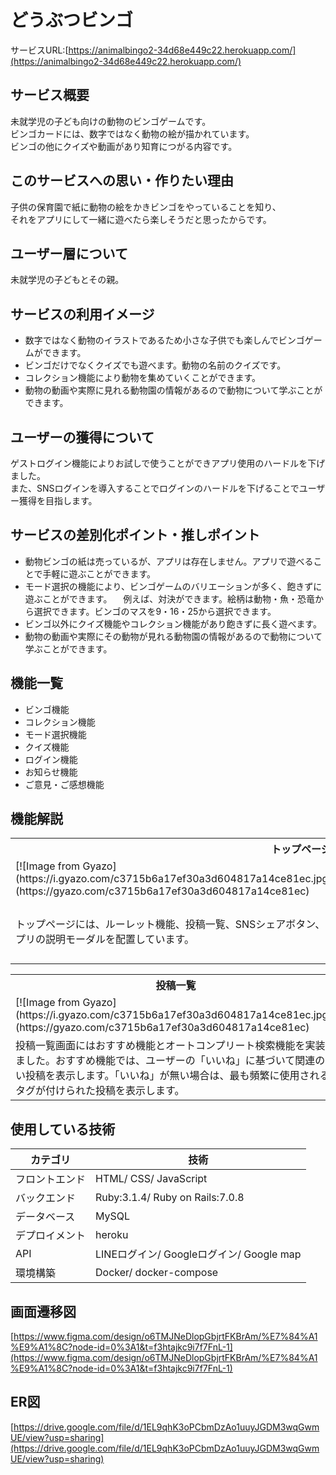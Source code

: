 # どうぶつビンゴ

サービスURL:[https://animalbingo2-34d68e449c22.herokuapp.com/](https://animalbingo2-34d68e449c22.herokuapp.com/)

## サービス概要
未就学児の子ども向けの動物のビンゴゲームです。  
ビンゴカードには、数字ではなく動物の絵が描かれています。  
ビンゴの他にクイズや動画があり知育につがる内容です。

## このサービスへの思い・作りたい理由
子供の保育園で紙に動物の絵をかきビンゴをやっていることを知り、  
それをアプリにして一緒に遊べたら楽しそうだと思ったからです。

## ユーザー層について
未就学児の子どもとその親。

## サービスの利用イメージ 
* 数字ではなく動物のイラストであるため小さな子供でも楽しんでビンゴゲームができます。
* ビンゴだけでなくクイズでも遊べます。動物の名前のクイズです。
* コレクション機能により動物を集めていくことができます。
* 動物の動画や実際に見れる動物園の情報があるので動物について学ぶことができます。

## ユーザーの獲得について
ゲストログイン機能によりお試しで使うことができアプリ使用のハードルを下げました。  
また、SNSログインを導入することでログインのハードルを下げることでユーザー獲得を目指します。

## サービスの差別化ポイント・推しポイント 
* 動物ビンゴの紙は売っているが、アプリは存在しません。アプリで遊べることで手軽に遊ぶことができます。
* モード選択の機能により、ビンゴゲームのバリエーションが多く、飽きずに遊ぶことができます。
　例えば、対決ができます。絵柄は動物・魚・恐竜から選択できます。ビンゴのマスを9・16・25から選択できます。
* ビンゴ以外にクイズ機能やコレクション機能があり飽きずに長く遊べます。
* 動物の動画や実際にその動物が見れる動物園の情報があるので動物について学ぶことができます。


## 機能一覧
* ビンゴ機能
* コレクション機能
* モード選択機能
* クイズ機能
* ログイン機能
* お知らせ機能
* ご意見・ご感想機能

## 機能解説
<table>
    <th width="100%" colspan="2" >トップページ・ルーレット機能</th>
      <tr>
        <td width="50%">[![Image from Gyazo](https://i.gyazo.com/c3715b6a17ef30a3d604817a14ce81ec.jpg)](https://gyazo.com/c3715b6a17ef30a3d604817a14ce81ec)</td>
        <td>[![Image from Gyazo](https://i.gyazo.com/c3715b6a17ef30a3d604817a14ce81ec.jpg)](https://gyazo.com/c3715b6a17ef30a3d604817a14ce81ec)</td>
      </tr>
      <tr>
        <td>トップページには、ルーレット機能、投稿一覧、SNSシェアボタン、アプリの説明モーダルを配置しています。</td>
        <td>
        ルーレット機能ではランダムに投稿が表示されます。使用感を楽しく演出するため、アニメーション効果を取り入れました。この機能はログイン不要でアクセス可能です。上記画像はルーレットボタンを押した後のロード画面を示しています。
        </td>
      </tr>
</table>

<table>
  <th width="50%">投稿一覧</th><th width="100%">投稿詳細</th>
    <tr>
      <td>[![Image from Gyazo](https://i.gyazo.com/c3715b6a17ef30a3d604817a14ce81ec.jpg)](https://gyazo.com/c3715b6a17ef30a3d604817a14ce81ec)</td>
      <td>[![Image from Gyazo](https://i.gyazo.com/c3715b6a17ef30a3d604817a14ce81ec.jpg)](https://gyazo.com/c3715b6a17ef30a3d604817a14ce81ec)</td>
    </tr>
    <tr>
      <td>投稿一覧画面にはおすすめ機能とオートコンプリート検索機能を実装しました。おすすめ機能では、ユーザーの「いいね」に基づいて関連の高い投稿を表示します。「いいね」が無い場合は、最も頻繁に使用されるタグが付けられた投稿を表示します。</td><td>いいね機能とSNSシェア機能を実装しました。</td>
    </tr>
</table>

## 使用している技術
|カテゴリ|技術|
|----|----|
|フロントエンド|HTML/ CSS/ JavaScript|
|バックエンド|Ruby:3.1.4/ Ruby on Rails:7.0.8|
|データベース|MySQL|
|デプロイメント|heroku|
|API|LINEログイン/ Googleログイン/ Google map|
|環境構築|Docker/ docker-compose|

## 画面遷移図
[https://www.figma.com/design/o6TMJNeDlopGbjrtFKBrAm/%E7%84%A1%E9%A1%8C?node-id=0%3A1&t=f3htajkc9i7f7FnL-1](https://www.figma.com/design/o6TMJNeDlopGbjrtFKBrAm/%E7%84%A1%E9%A1%8C?node-id=0%3A1&t=f3htajkc9i7f7FnL-1)

## ER図
[https://drive.google.com/file/d/1EL9qhK3oPCbmDzAo1uuyJGDM3wqGwmUE/view?usp=sharing](https://drive.google.com/file/d/1EL9qhK3oPCbmDzAo1uuyJGDM3wqGwmUE/view?usp=sharing)

